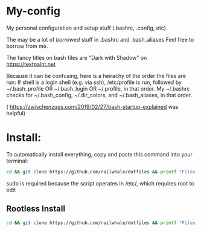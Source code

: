# My-config
My personal configuration and setup stuff (.bashrc, .config, etc)

The may be a lot of *borrowed* stuff in .bashrc and .bash_aliases
Feel free to borrow from me.

The fancy titles on bash files are "Dark with Shadow" on https://textpaint.net

Because it can be confusing, here is a heirachy of the order the files are run:
If shell is a login shell (e.g. via ssh), /etc/profile is run, followed by ~/.bash_profile OR ~/.bash_login OR ~/.profile, in that order.
My ~/.bashrc checks for ~/.bash_config, ~/.dir_colors, and ~/.bash_aliases, in that order.

( https://zwischenzugs.com/2019/02/27/bash-startup-explained was helpful)


# Install:
To automatically install everything, copy and paste this command into your terminal:
```bash
cd && git clone https://github.com/railwhale/dotfiles && printf "Files retrived\n" && cd dotfiles && && sudo ./install.sh
```
sudo is required because the script operates in /etc/, which requires root to edit

## Rootless Install
```bash
cd && git clone https://github.com/railwhale/dotfiles && printf "Files retrived\n" && cd dotfiles && ./home-install.sh
```
